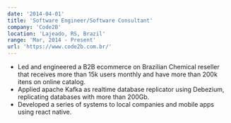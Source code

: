 ```yaml
---
date: '2014-04-01'
title: 'Software Engineer/Software Consultant'
company: 'Code2B'
location: 'Lajeado, RS, Brazil'
range: 'Mar, 2014 - Present'
url: 'https://www.code2b.com.br/'
---
```


- Led and engineered a B2B ecommerce on Brazilian Chemical reseller that receives more than 15k users monthly and have more than 200k itens on online catalog.
- Applied apache Kafka as realtime database replicator using Debezium, replicating databases with more than 200Gb.
- Developed a series of systems to local companies and mobile apps using react native.
